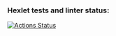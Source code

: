 ### Hexlet tests and linter status:
[![Actions Status](https://github.com/heavylad/frontend-project-lvl2/workflows/hexlet-check/badge.svg)](https://github.com/heavylad/frontend-project-lvl2/actions)